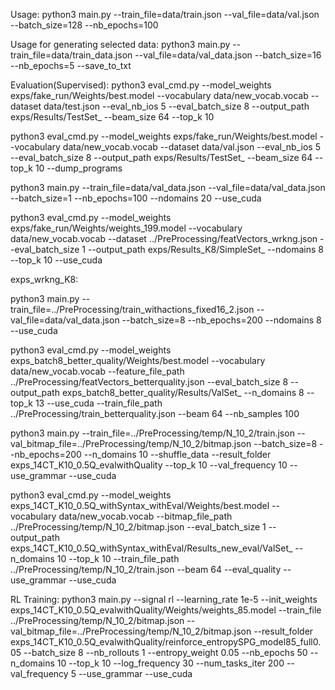Usage: python3 main.py --train_file=data/train.json --val_file=data/val.json --batch_size=128  --nb_epochs=100

Usage for generating selected data: python3 main.py --train_file=data/train_data.json --val_file=data/val_data.json --batch_size=16  --nb_epochs=5 --save_to_txt

Evaluation(Supervised):
python3 eval_cmd.py --model_weights exps/fake_run/Weights/best.model --vocabulary data/new_vocab.vocab --dataset data/test.json --eval_nb_ios 5 --eval_batch_size 8 
--output_path exps/Results/TestSet_ --beam_size 64 --top_k 10

python3 eval_cmd.py --model_weights exps/fake_run/Weights/best.model --vocabulary data/new_vocab.vocab --dataset data/val.json --eval_nb_ios 5 --eval_batch_size 8 
--output_path exps/Results/TestSet_ --beam_size 64 --top_k 10 --dump_programs 

python3 main.py --train_file=data/val_data.json --val_file=data/val_data.json --batch_size=1  --nb_epochs=100 --ndomains 20 --use_cuda

python3 eval_cmd.py --model_weights exps/fake_run/Weights/weights_199.model --vocabulary data/new_vocab.vocab --dataset ../PreProcessing/featVectors_wrkng.json --eval_batch_size 1 --output_path exps/Results_K8/SimpleSet_ --ndomains 8 --top_k 10 --use_cuda

exps_wrkng_K8:

python3 main.py --train_file=../PreProcessing/train_withactions_fixed16_2.json --val_file=data/val_data.json --batch_size=8  --nb_epochs=200 --ndomains 8 --use_cuda


python3 eval_cmd.py --model_weights exps_batch8_better_quality/Weights/best.model --vocabulary data/new_vocab.vocab --feature_file_path ../PreProcessing/featVectors_betterquality.json --eval_batch_size 8 --output_path exps_batch8_better_quality/Results/ValSet_ --n_domains 8 --top_k 13 --use_cuda --train_file_path ../PreProcessing/train_betterquality.json --beam 64 --nb_samples 100

python3 main.py --train_file=../PreProcessing/temp/N_10_2/train.json --val_bitmap_file=../PreProcessing/temp/N_10_2/bitmap.json --batch_size=8  --nb_epochs=200 --n_domains 10 --shuffle_data --result_folder exps_14CT_K10_0.5Q_evalwithQuality --top_k 10 --val_frequency 10 --use_grammar --use_cuda

python3 eval_cmd.py --model_weights exps_14CT_K10_0.5Q_withSyntax_withEval/Weights/best.model --vocabulary data/new_vocab.vocab --bitmap_file_path ../PreProcessing/temp/N_10_2/bitmap.json --eval_batch_size 1 --output_path exps_14CT_K10_0.5Q_withSyntax_withEval/Results_new_eval/ValSet_ --n_domains 10 --top_k 10 --train_file_path ../PreProcessing/temp/N_10_2/train.json --beam 64 --eval_quality --use_grammar --use_cuda


RL Training:
python3 main.py  --signal rl --learning_rate 1e-5 --init_weights exps_14CT_K10_0.5Q_evalwithQuality/Weights/weights_85.model  --train_file ../PreProcessing/temp/N_10_2/bitmap.json --val_bitmap_file=../PreProcessing/temp/N_10_2/bitmap.json --result_folder exps_14CT_K10_0.5Q_evalwithQuality/reinforce_entropySPG_model85_full0.05 --batch_size 8 --nb_rollouts 1 --entropy_weight 0.05 --nb_epochs 50 --n_domains 10 --top_k 10 --log_frequency 30 --num_tasks_iter 200 --val_frequency 5 --use_grammar --use_cuda
